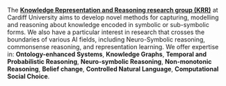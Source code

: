 The [**Knowledge Representation and Reasoning research group (KRR)**](https://www.cardiff.ac.uk/research/explore/research-units/cardiff-knowledge-representation-and-reasoning) at Cardiff University aims to develop novel methods for capturing, modelling and reasoning about knowledge encoded in symbolic or sub-symbolic forms. We also have a particular interest in research that crosses the boundaries of various AI fields, including Neuro-Symbolic reasoning, commonsense reasoning, and representation learning.
We offer expertise in: **Ontology-enhanced Systems**, **Knowledge Graphs**, **Temporal and Probabilistic Reasoning**,  **Neuro-symbolic Reasoning**, **Non-monotonic Reasoning**, **Belief change**, **Controlled Natural Language**, **Computational Social Choice**.
